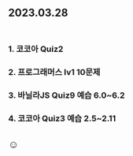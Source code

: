 ## 2023.03.28<br/><br/>

### 1. 코코아 Quiz2
### 2. 프로그래머스 lv1 10문제
### 3. 바닐라JS Quiz9 예습 6.0~6.2
### 4. 코코아 Quiz3 예습 2.5~2.11




## ☺
